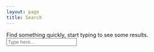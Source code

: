 ```yaml
---
layout: page
title: Search
---
```


<div>Find something quickly, start typing to see some results.</div>
<div id="search-container">
  <input type="text" id="search-input" placeholder="Type here...">
</div>
<!--<ul id="results-container">Start typing to see some results</ul>-->
<div id="results-container"></div>

<script src="/assets/js/jekyll-search.js" type="text/javascript"></script>
<script type="text/javascript">
  SimpleJekyllSearch.init({
    searchInput: document.getElementById('search-input'),
    resultsContainer: document.getElementById('results-container'),
    dataSource: '{{ site.baseurl }}/search.json',
    //searchResultTemplate: '<li><a href="{url}" title="{desc}">{title}<\/a><\/li>',
    searchResultTemplate: '<p><a href="{url}" title="{desc}">{title}<\/a><\/p>',
    noResultsText: '<p>No results found</p>',
    limit: 10,
    fuzzy: true,
  })
</script>
